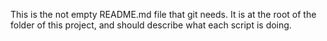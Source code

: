 This is the not empty README.md file that git needs. It is at the root of the folder of this project, and should describe what each script is doing.
